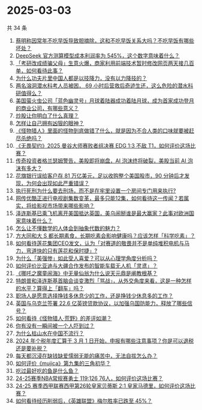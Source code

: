 # 2025-03-03

共 34 条

<!-- BEGIN -->
<!-- 最后更新时间 Mon Mar 03 2025 04:19:57 GMT+0800 (China Standard Time) -->

1. [蔡明称因常年不吃早饭导致胆摘除，这和不吃早饭关系大吗？不吃早饭有哪些坏处？](https://www.zhihu.com/question/13817925698)
1. [DeepSeek 官方测算模型成本利润率为 545%，这个数字意味着什么？](https://www.zhihu.com/question/13733505856)
1. [「考研改成绩骗父母」生意火爆，商家利用前端技术暂时修改网页两天接几百单，如何看待此事？](https://www.zhihu.com/question/13540678000)
1. [为什么功夫片里中国人都是以技降力，没有以力降技的？](https://www.zhihu.com/question/10397352064)
1. [两名溶洞潜水科考人员被困， 69 小时后营救后奇迹生还，这么危险的潜水科研值得么？](https://www.zhihu.com/question/13653601935)
1. [美国萤火虫公司「蓝色幽灵号」月球着陆器成功着陆月球，成为首家成功登月的商业公司，有哪些意义？](https://www.zhihu.com/question/13843765292)
1. [炒股让你明白了什么真理？](https://www.zhihu.com/question/4266763579)
1. [怎样让自己拥有凶狠的眼神？](https://www.zhihu.com/question/457204558)
1. [《怪物猎人》里面的怪物到底做错了什么，就是因为不合人类的口味就要被赶尽杀绝吗？](https://www.zhihu.com/question/13799253828)
1. [《无畏契约》2025 曼谷大师赛败者组决赛 EDG 1:3 不敌 T1，如何评价这场比赛？](https://www.zhihu.com/question/13755153969)
1. [传奇投资者格兰瑟姆警告，美股即将崩盘，AI 泡沫终将破裂，美股当前 AI 泡沫有多大？](https://www.zhihu.com/question/13719808639)
1. [花旗银行误给客户存 81 万亿美元，足以收购整个美国股市，90 分钟后才发现，为何会出现如此严重错误？](https://www.zhihu.com/question/13754808674)
1. [执行死刑为什么要去刑场，而不是在牢里设置一个房间专门用来执行?](https://www.zhihu.com/question/658579569)
1. [网传优酷正进行电视剧集数变革，最多只能12集，如何看待这一传闻？若属实，将给影视市场带来哪些影响？](https://www.zhihu.com/question/13658586246)
1. [泽连斯基已乘飞机离开美国抵达英国，美乌闹掰谁是最大赢家？此事对欧洲国家意味着什么？](https://www.zhihu.com/question/13761644461)
1. [怎么让不懂数学的人体会到抽象代数的魅力？](https://www.zhihu.com/question/7738456942)
1. [方大同和大 S 都长期素食，长期吃素会影响健康吗？应该怎样「科学吃素」？](https://www.zhihu.com/question/13740868418)
1. [如何看待莲花集团CEO发文，认为「对赛道的敬畏并不是单纯堆积电机与马力，弯道快的只有莲花和保时捷」?](https://www.zhihu.com/question/13691384077)
1. [为什么「美强惨」如此受人喜爱？可以从心理学角度分析吗？](https://www.zhihu.com/question/13541859495)
1. [如何评价比亚迪与大疆合作发布的智能车载无人机「灵鸢」？](https://www.zhihu.com/question/13647450592)
1. [《哪吒之魔童闹海》中无量仙翁为什么说天元鼎是阐教根基？](https://www.zhihu.com/question/11906192085)
1. [特朗普和泽连斯基首脑会谈变激烈「骂战」，从外交角度来看，这是一种怎样的水平？算得上「翻车」吗？](https://www.zhihu.com/question/13731642055)
1. [职场人是愿意选择挣钱多休息少的工作，还是挣钱少休息多的工作？](https://www.zhihu.com/question/13746336583)
1. [英国与乌克兰签署 22.6 亿英镑贷款协议，以加强乌国防能力，释放了哪些信号？](https://www.zhihu.com/question/13799166723)
1. [如何看待《怪物猎人·荒野》的差评如潮？](https://www.zhihu.com/question/13753404816)
1. [你有没有一瞬间被一个人吓到过？](https://www.zhihu.com/question/317337121)
1. [为什么枯山水在中国不流行？](https://www.zhihu.com/question/23448967)
1. [2024 年个税年度汇算于 3 月 1 日开始，申报有哪些注意事项？你是可以退税还是要补税？](https://www.zhihu.com/question/13714911172)
1. [每天都沉浸在缺钱缺爱懦弱无能的痛苦中，无法自拔怎么办？](https://www.zhihu.com/question/7415615962)
1. [如何评价《mujica》第九集的三角初华？](https://www.zhihu.com/question/13584306378)
1. [吃过最好吃的鱼是什么鱼？](https://www.zhihu.com/question/334848608)
1. [24-25赛季NBA常规赛勇士 119:126 76人，如何评价这场比赛？](https://www.zhihu.com/question/13807832463)
1. [24-25 赛季西甲联赛西甲第26轮皇家贝蒂斯 2:1 皇家马德里，如何评价这场比赛？](https://www.zhihu.com/question/13789782791)
1. [如何看待经历削弱后，《英雄联盟》梅尔胜率已跌至 45%？](https://www.zhihu.com/question/13418325421)

<!-- END -->
